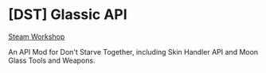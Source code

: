 # \[DST\] Glassic API

[Steam Workshop](https://steamcommunity.com/sharedfiles/filedetails/?id=2521851770)

An API Mod for Don't Starve Together, including Skin Handler API and Moon Glass Tools and Weapons.
